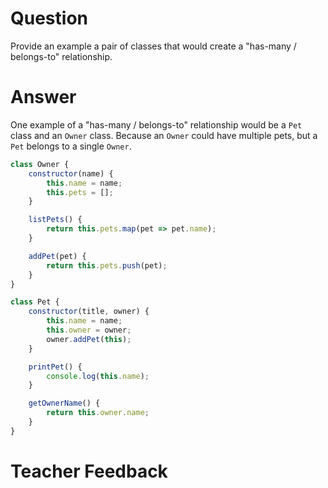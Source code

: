 # Question

Provide an example a pair of classes that would create a "has-many / belongs-to" relationship.

# Answer
One example of a "has-many / belongs-to" relationship would be a `Pet` class and an `Owner` class. Because an `Owner` could have multiple pets, but a `Pet` belongs to a single `Owner`. 

```js
class Owner {
    constructor(name) {
        this.name = name;
        this.pets = [];
    }

    listPets() {
        return this.pets.map(pet => pet.name);
    }

    addPet(pet) {
        return this.pets.push(pet);
    }
}

class Pet {
    constructor(title, owner) {
        this.name = name;
        this.owner = owner;
        owner.addPet(this);
    }

    printPet() {
        console.log(this.name);
    }

    getOwnerName() {
        return this.owner.name;
    }
}
```
# Teacher Feedback